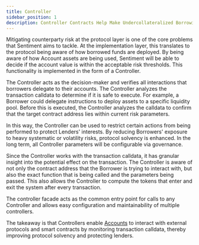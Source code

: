 ```yaml
---
title: Controller
sidebar_position: 1
description: Controller Contracts Help Make Undercollateralized Borrowing Possible
---
```


Mitigating counterparty risk at the protocol layer is one of the core problems that Sentiment aims
to tackle. At the implementation layer, this translates to the protocol being aware of how
borrowed funds are deployed. By being aware of how Account assets are being used,
Sentiment will be able to decide if the account value is within the acceptable risk thresholds.
This functionality is implemented in the form of a Controller.

The Controller acts as the decision-maker and verifies all interactions that borrowers delegate to
their accounts. The Controller analyzes the transaction calldata to determine if it is safe to
execute. For example, a Borrower could delegate instructions to deploy assets to a specific
liquidity pool. Before this is executed, the Controller analyzes the calldata to confirm that the
target contract address lies within current risk parameters.

In this way, the Controller can be used to restrict certain actions from being performed to protect
Lenders' interests. By reducing Borrowers' exposure to heavy systematic or volatility risks,
protocol solvency is enhanced. In the long term, all Controller parameters will be configurable
via governance.

Since the Controller works with the transaction calldata, it has granular insight into the potential
effect on the transaction. The Controller is aware of not only the contract address that the
Borrower is trying to interact with, but also the exact function that is being called and the
parameters being passed. This also allows the Controller to compute the tokens that enter and
exit the system after every transaction.

The controller facade acts as the common entry point for calls to any Controller and allows easy
configuration and maintainability of multiple controllers.

The takeaway is that Controllers enable [Accounts](https://github.com) to interact with external protocols and smart
contracts by monitoring transaction calldata, thereby improving protocol solvency and protecting
lenders.
